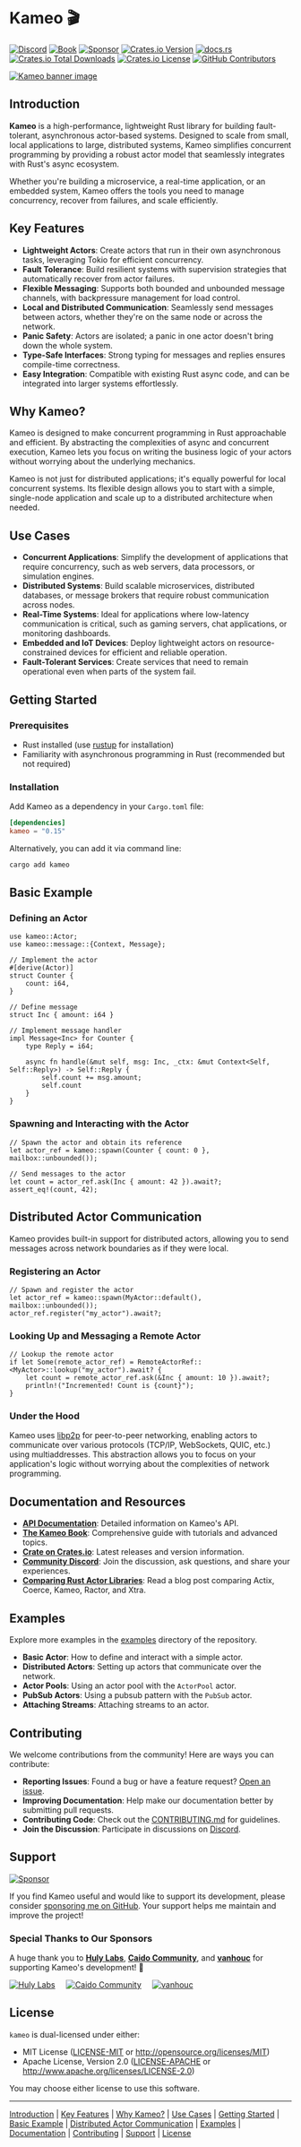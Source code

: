 # Kameo 🎬

[![Discord](https://img.shields.io/badge/Discord-5868e4?logo=discord&logoColor=white)](https://discord.gg/GMX4DV9fbk)
[![Book](https://img.shields.io/badge/Book-0B0d0e?logo=mdbook)](https://docs.page/tqwewe/kameo)
[![Sponsor](https://img.shields.io/badge/sponsor-ffffff?logo=githubsponsors)](https://github.com/sponsors/tqwewe)
[![Crates.io Version](https://img.shields.io/crates/v/kameo)](https://crates.io/crates/kameo)
[![docs.rs](https://img.shields.io/docsrs/kameo)](https://docs.rs/kameo)
[![Crates.io Total Downloads](https://img.shields.io/crates/d/kameo)](https://crates.io/crates/kameo)
[![Crates.io License](https://img.shields.io/crates/l/kameo)](https://crates.io/crates/kameo)
[![GitHub Contributors](https://img.shields.io/github/contributors-anon/tqwewe/kameo)](https://github.com/tqwewe/kameo/graphs/contributors)

[![Kameo banner image](https://github.com/tqwewe/kameo/blob/main/docs/banner.png?raw=true)](https://github.com/tqwewe/kameo)

## Introduction

**Kameo** is a high-performance, lightweight Rust library for building fault-tolerant, asynchronous actor-based systems. Designed to scale from small, local applications to large, distributed systems, Kameo simplifies concurrent programming by providing a robust actor model that seamlessly integrates with Rust's async ecosystem.

Whether you're building a microservice, a real-time application, or an embedded system, Kameo offers the tools you need to manage concurrency, recover from failures, and scale efficiently.

## Key Features

- **Lightweight Actors**: Create actors that run in their own asynchronous tasks, leveraging Tokio for efficient concurrency.
- **Fault Tolerance**: Build resilient systems with supervision strategies that automatically recover from actor failures.
- **Flexible Messaging**: Supports both bounded and unbounded message channels, with backpressure management for load control.
- **Local and Distributed Communication**: Seamlessly send messages between actors, whether they're on the same node or across the network.
- **Panic Safety**: Actors are isolated; a panic in one actor doesn't bring down the whole system.
- **Type-Safe Interfaces**: Strong typing for messages and replies ensures compile-time correctness.
- **Easy Integration**: Compatible with existing Rust async code, and can be integrated into larger systems effortlessly.

## Why Kameo?

Kameo is designed to make concurrent programming in Rust approachable and efficient. By abstracting the complexities of async and concurrent execution, Kameo lets you focus on writing the business logic of your actors without worrying about the underlying mechanics.

Kameo is not just for distributed applications; it's equally powerful for local concurrent systems. Its flexible design allows you to start with a simple, single-node application and scale up to a distributed architecture when needed.

## Use Cases

- **Concurrent Applications**: Simplify the development of applications that require concurrency, such as web servers, data processors, or simulation engines.
- **Distributed Systems**: Build scalable microservices, distributed databases, or message brokers that require robust communication across nodes.
- **Real-Time Systems**: Ideal for applications where low-latency communication is critical, such as gaming servers, chat applications, or monitoring dashboards.
- **Embedded and IoT Devices**: Deploy lightweight actors on resource-constrained devices for efficient and reliable operation.
- **Fault-Tolerant Services**: Create services that need to remain operational even when parts of the system fail.

## Getting Started

### Prerequisites

- Rust installed (use [rustup](https://rustup.rs) for installation)
- Familiarity with asynchronous programming in Rust (recommended but not required)

### Installation

Add Kameo as a dependency in your `Cargo.toml` file:

```toml
[dependencies]
kameo = "0.15"
```

Alternatively, you can add it via command line:

```bash
cargo add kameo
```

## Basic Example

### Defining an Actor

```rust,ignore
use kameo::Actor;
use kameo::message::{Context, Message};

// Implement the actor
#[derive(Actor)]
struct Counter {
    count: i64,
}

// Define message
struct Inc { amount: i64 }

// Implement message handler
impl Message<Inc> for Counter {
    type Reply = i64;

    async fn handle(&mut self, msg: Inc, _ctx: &mut Context<Self, Self::Reply>) -> Self::Reply {
        self.count += msg.amount;
        self.count
    }
}
```

### Spawning and Interacting with the Actor

```rust,ignore
// Spawn the actor and obtain its reference
let actor_ref = kameo::spawn(Counter { count: 0 }, mailbox::unbounded());

// Send messages to the actor
let count = actor_ref.ask(Inc { amount: 42 }).await?;
assert_eq!(count, 42);
```

## Distributed Actor Communication

Kameo provides built-in support for distributed actors, allowing you to send messages across network boundaries as if they were local.

### Registering an Actor

```rust,ignore
// Spawn and register the actor
let actor_ref = kameo::spawn(MyActor::default(), mailbox::unbounded());
actor_ref.register("my_actor").await?;
```

### Looking Up and Messaging a Remote Actor

```rust,ignore
// Lookup the remote actor
if let Some(remote_actor_ref) = RemoteActorRef::<MyActor>::lookup("my_actor").await? {
    let count = remote_actor_ref.ask(&Inc { amount: 10 }).await?;
    println!("Incremented! Count is {count}");
}
```

### Under the Hood

Kameo uses [libp2p](https://libp2p.io) for peer-to-peer networking, enabling actors to communicate over various protocols (TCP/IP, WebSockets, QUIC, etc.) using multiaddresses. This abstraction allows you to focus on your application's logic without worrying about the complexities of network programming.

## Documentation and Resources

- **[API Documentation](https://docs.rs/kameo)**: Detailed information on Kameo's API.
- **[The Kameo Book](https://docs.page/tqwewe/kameo)**: Comprehensive guide with tutorials and advanced topics.
- **[Crate on Crates.io](https://crates.io/crates/kameo)**: Latest releases and version information.
- **[Community Discord](https://discord.gg/GMX4DV9fbk)**: Join the discussion, ask questions, and share your experiences.
- **[Comparing Rust Actor Libraries](https://theari.dev/blog/comparing-rust-actor-libraries/)**: Read a blog post comparing Actix, Coerce, Kameo, Ractor, and Xtra.

## Examples

Explore more examples in the [examples](https://github.com/tqwewe/kameo/tree/main/examples) directory of the repository.

- **Basic Actor**: How to define and interact with a simple actor.
- **Distributed Actors**: Setting up actors that communicate over the network.
- **Actor Pools**: Using an actor pool with the `ActorPool` actor.
- **PubSub Actors**: Using a pubsub pattern with the `PubSub` actor.
- **Attaching Streams**: Attaching streams to an actor.

## Contributing

We welcome contributions from the community! Here are ways you can contribute:

- **Reporting Issues**: Found a bug or have a feature request? [Open an issue](https://github.com/tqwewe/kameo/issues).
- **Improving Documentation**: Help make our documentation better by submitting pull requests.
- **Contributing Code**: Check out the [CONTRIBUTING.md](https://github.com/tqwewe/kameo/blob/main/CONTRIBUTING.md) for guidelines.
- **Join the Discussion**: Participate in discussions on [Discord](https://discord.gg/GMX4DV9fbk).

## Support

[![Sponsor](https://img.shields.io/badge/sponsor-ffffff?logo=githubsponsors)](https://github.com/sponsors/tqwewe)

If you find Kameo useful and would like to support its development, please consider [sponsoring me on GitHub](https://github.com/sponsors/tqwewe). Your support helps me maintain and improve the project!

### Special Thanks to Our Sponsors

A huge thank you to [**Huly Labs**], [**Caido Community**], and [**vanhouc**] for supporting Kameo's development! 💖

[![Huly Labs](https://avatars.githubusercontent.com/u/87086734?s=100&v=4)](https://huly.io/)
&nbsp;&nbsp;&nbsp;
[![Caido Community](https://avatars.githubusercontent.com/u/168573261?s=100&v=4)](https://github.com/caido-community)
&nbsp;&nbsp;&nbsp;
[![vanhouc](https://avatars.githubusercontent.com/u/3475140?s=100&v=4)](https://github.com/vanhouc)

[**Huly Labs**]: https://huly.io/
[**Caido Community**]: https://github.com/caido-community
[**vanhouc**]: https://github.com/vanhouc

## License

`kameo` is dual-licensed under either:

- MIT License ([LICENSE-MIT](LICENSE-MIT) or <http://opensource.org/licenses/MIT>)
- Apache License, Version 2.0 ([LICENSE-APACHE](LICENSE-APACHE) or <http://www.apache.org/licenses/LICENSE-2.0>)

You may choose either license to use this software.

---

[Introduction](#introduction) | [Key Features](#key-features) | [Why Kameo?](#why-kameo) | [Use Cases](#use-cases) | [Getting Started](#getting-started) | [Basic Example](#basic-example) | [Distributed Actor Communication](#distributed-actor-communication) | [Examples](#examples) | [Documentation](#documentation-and-resources) | [Contributing](#contributing) | [Support](#support) | [License](#license)

